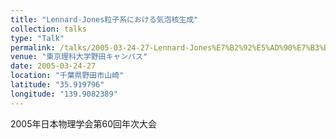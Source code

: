 ```yaml
---
title: "Lennard-Jones粒子系における気泡核生成"
collection: talks
type: "Talk"
permalink: /talks/2005-03-24-27-Lennard-Jones%E7%B2%92%E5%AD%90%E7%B3%BB%E3%81%AB%E3%81%8A%E3%81%91%E3%82%8B
venue: "東京理科大学野田キャンパス"
date: 2005-03-24-27
location: "千葉県野田市山崎"
latitude: "35.919796"
longitude: "139.9082389"
---
```


2005年日本物理学会第60回年次大会
